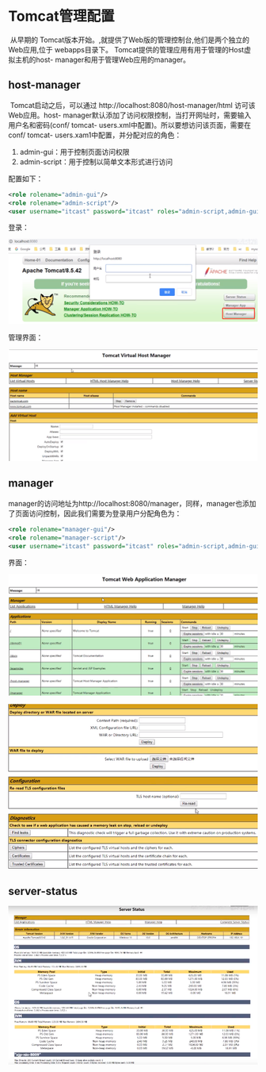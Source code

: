 # Tomcat管理配置

​		从早期的 Tomcat版本开始。,就提供了Web版的管理控制台,他们是两个独立的Web应用,位于 webapps目录下。 Tomcat提供的管理应用有用于管理的Host虚拟主机的host- manager和用于管理Web应用的manager。

## host-manager

​		Tomcat启动之后，可以通过 http://localhost:8080/host-manager/html 访可该Web应用。host- manager默认添加了访问权限控制，当打开网址时，需要输入用户名和密码(conf/ tomcat- users.xml中配置)。所以要想访问该页面，需要在conf/ tomcat- users.xam1中配置，并分配对应的角色：

1. admin-gui：用于控制页面访问权限
2. admin-script：用于控制以简单文本形式进行访问

配置如下：

```xml
<role rolename="admin-gui"/>
<role rolename="admin-script"/>
<user username="itcast" password="itcast" roles="admin-script,admin-gui"/>
```

登录：

![登录HostManager](.\img\1571107031661.png)

管理界面：

![1571107094188](.\img\1571107094188.png)



## manager

​		manager的访问地址为http://localhost:8080/manager，同样，manager也添加了页面访问控制，因此我们需要为登录用户分配角色为：

```xml
<role rolename="manager-gui"/>
<role rolename="manager-script"/>
<user username="itcast" password="itcast" roles="admin-script,admin-gui,manager-gui,manager-script"/>
```

界面：

![Tomcat Web App Manager](.\img\1571107579469.png)

![1571107797905](.\img\1571107797905.png)



## server-status

![1571108054946](.\img\1571108054946.png)
